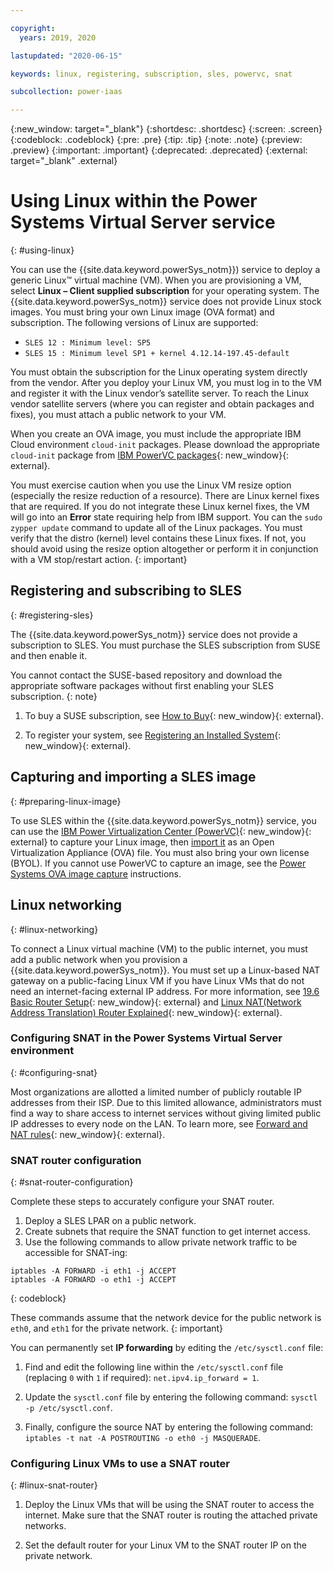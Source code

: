 ```yaml
---

copyright:
  years: 2019, 2020

lastupdated: "2020-06-15"

keywords: linux, registering, subscription, sles, powervc, snat

subcollection: power-iaas

---
```


{:new_window: target="_blank"}
{:shortdesc: .shortdesc}
{:screen: .screen}
{:codeblock: .codeblock}
{:pre: .pre}
{:tip: .tip}
{:note: .note}
{:preview: .preview}
{:important: .important}
{:deprecated: .deprecated}
{:external: target="_blank" .external}

# Using Linux within the Power Systems Virtual Server service
{: #using-linux}

You can use the {{site.data.keyword.powerSys_notm}}) service to deploy a generic Linux™ virtual machine (VM). When you are provisioning a VM, select **Linux – Client supplied subscription** for your operating system. The {{site.data.keyword.powerSys_notm}} service does not provide Linux stock images. You must bring your own Linux image (OVA format) and subscription. The following versions of Linux are supported:

- `SLES 12 : Minimum level: SP5`
- `SLES 15 : Minimum level SP1 + kernel 4.12.14-197.45-default`

You must obtain the subscription for the Linux operating system directly from the vendor. After you deploy your Linux VM, you must log in to the VM and register it with the Linux vendor’s satellite server. To reach the Linux vendor satellite servers (where you can register and obtain packages and fixes), you must attach a public network to your VM.

When you create an OVA image, you must include the appropriate IBM Cloud environment `cloud-init` packages. Please download the appropriate `cloud-init` package from [IBM PowerVC packages](http://public.dhe.ibm.com/systems/virtualization/powervc/){: new_window}{: external}.

You must exercise caution when you use the Linux VM resize option (especially the resize reduction of a resource). There are Linux kernel fixes that are required. If you do not integrate these Linux kernel fixes, the VM will go into an **Error** state requiring help from IBM support. You can the `sudo zypper update` command to update all of the Linux packages. You must verify that the distro (kernel) level contains these Linux fixes. If not, you should avoid using the resize option altogether or perform it in conjunction with a VM stop/restart action.
{: important}

## Registering and subscribing to SLES
{: #registering-sles}

The {{site.data.keyword.powerSys_notm}} service does not provide a subscription to SLES. You must purchase the SLES subscription from SUSE and then enable it.

You cannot contact the SUSE-based repository and download the appropriate software packages without first enabling your SLES subscription.
{: note}

1. To buy a SUSE subscription, see [How to Buy](https://www.suse.com/support/?id=SUSE_Linux_Enterprise_Server_for_SAP_Applications#how-to-buy){: new_window}{: external}.

2. To register your system, see [Registering an Installed System](https://documentation.suse.com/sles/12-SP4/single-html/SLES-deployment/#sec-y2-sw-register){: new_window}{: external}.

## Capturing and importing a SLES image
{: #preparing-linux-image}

To use SLES within the {{site.data.keyword.powerSys_notm}} service, you can use the [IBM Power Virtualization Center (PowerVC)](https://www.ibm.com/support/knowledgecenter/en/SSXK2N_1.4.4/com.ibm.powervc.standard.help.doc/powervc_images_hmc.html){: new_window}{: external} to capture your Linux image, then [import it](/docs/power-iaas?topic=power-iaas-deploy-custom-image) as an Open Virtualization Appliance (OVA) file. You must also bring your own license (BYOL). If you cannot use PowerVC to capture an image, see the [Power Systems OVA image capture](/docs/power-iaas?topic=power-iaas-linux-deployment#vios-capture) instructions.

## Linux networking
{: #linux-networking}

To connect a Linux virtual machine (VM) to the public internet, you must add a public network when you provision a {{site.data.keyword.powerSys_notm}}. You must set up a Linux-based NAT gateway on a public-facing Linux VM if you have Linux VMs that do not need an internet-facing external IP address. For more information, see [19.6 Basic Router Setup](https://documentation.suse.com/sles/15-SP1/html/SLES-all/cha-network.html#sec-network-router){: new_window}{: external} and [Linux NAT(Network Address Translation) Router Explained](https://www.slashroot.in/linux-nat-network-address-translation-router-explained){: new_window}{: external}.

### Configuring SNAT in the Power Systems Virtual Server environment
{: #configuring-snat}

Most organizations are allotted a limited number of publicly routable IP addresses from their ISP. Due to this limited allowance, administrators must find a way to share access to internet services without giving limited public IP addresses to every node on the LAN. To learn more, see [Forward and NAT rules](https://access.redhat.com/documentation/en-us/red_hat_enterprise_linux/4/html/security_guide/s1-firewall-ipt-fwd){: new_window}{: external}.

### SNAT router configuration
{: #snat-router-configuration}

Complete these steps to accurately configure your SNAT router.

1. Deploy a SLES LPAR on a public network.
2. Create subnets that require the SNAT function to get internet access.
3. Use the following commands to allow private network traffic to be accessible for SNAT-ing:

```
iptables -A FORWARD -i eth1 -j ACCEPT
iptables -A FORWARD -o eth1 -j ACCEPT
```
{: codeblock}

These commands assume that the network device for the public network is `eth0`, and `eth1` for the private network.
{: important}

You can permanently set **IP forwarding** by editing the `/etc/sysctl.conf` file:

1. Find and edit the following line within the `/etc/sysctl.conf` file (replacing `0` with `1` if required): `net.ipv4.ip_forward = 1`.

2. Update the `sysctl.conf` file by entering the following command: `sysctl -p /etc/sysctl.conf`.

3. Finally, configure the source NAT by entering the following command: `iptables -t nat -A POSTROUTING -o eth0 -j MASQUERADE`.

### Configuring Linux VMs to use a SNAT router
{: #linux-snat-router}

1. Deploy the Linux VMs that will be using the SNAT router to access the internet. Make sure that the SNAT router is routing the attached private networks.

2. Set the default router for your Linux VM to the SNAT router IP on the private network.
